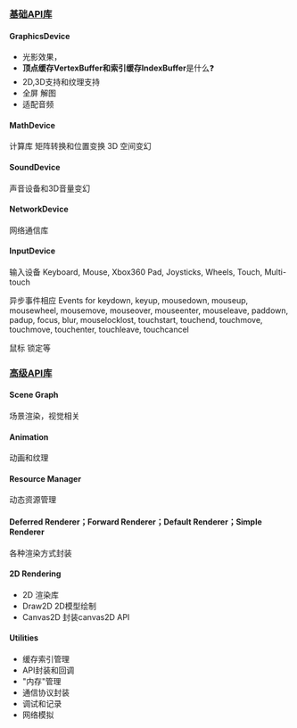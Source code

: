 


### [基础API库](http://docs.turbulenz.com/game_engine_overview.html#low-level-api) 

#### GraphicsDevice 
* 光影效果，
* **顶点缓存VertexBuffer和索引缓存IndexBuffer**是什么:question:
* 2D,3D支持和纹理支持
* 全屏 解图
* 适配音频

#### MathDevice
计算库 矩阵转换和位置变换
3D 空间变幻

#### SoundDevice
声音设备和3D音量变幻

#### NetworkDevice
网络通信库


#### InputDevice
输入设备
	Keyboard, Mouse, Xbox360 Pad, Joysticks, Wheels, Touch, Multi-touch

异步事件相应
	Events for keydown, keyup, mousedown, mouseup, mousewheel, mousemove, mouseover, mouseenter, mouseleave, paddown, padup, focus, blur, mouselocklost, touchstart, touchend, touchmove, touchmove, touchenter, touchleave, touchcancel

鼠标 锁定等


### [高级API库](http://docs.turbulenz.com/game_engine_overview.html#high-level-api)

#### Scene Graph
场景渲染，视觉相关

#### Animation
动画和纹理

#### Resource Manager
动态资源管理

#### Deferred Renderer；Forward Renderer；Default Renderer；Simple Renderer
各种渲染方式封装

#### 2D Rendering
* 2D 渲染库
* Draw2D 2D模型绘制
* Canvas2D 封装canvas2D API

#### Utilities
* 缓存索引管理
* API封装和回调
* "内存"管理
* 通信协议封装
* 调试和记录
* 网络模拟